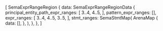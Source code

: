 [
    SemaExprRangeRegion {
        data: SemaExprRangeRegionData {
            principal_entity_path_expr_ranges: [
                3..4,
                4..5,
            ],
            pattern_expr_ranges: [],
            expr_ranges: [
                3..4,
                4..5,
                3..5,
            ],
            stmt_ranges: SemaStmtMap(
                ArenaMap {
                    data: [],
                },
            ),
        },
    },
]